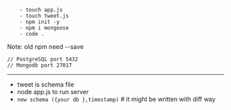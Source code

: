 
```
    - touch app.js
    - touch tweet.js
    - npm init -y 
    - npm i mongoose
    - code .

```
Note:  old npm need   --save 
```
// PostgreSQL port 5432
// Mongodb port 27017
```
-----------------
* tweet is schema file 
* node app.js to run server 
* ```new schema ({your db },timestamp)```  # it might be written with diff way 
